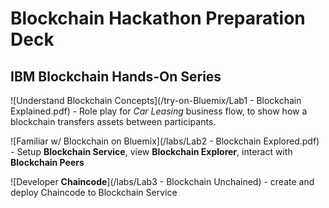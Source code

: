 # Blockchain Hackathon Preparation Deck


## IBM Blockchain Hands-On Series

![Understand Blockchain Concepts](/try-on-Bluemix/Lab1 - Blockchain Explained.pdf) - Role play for *Car Leasing* business flow, to show how a blockchain transfers assets between participants.

![Familiar w/ Blockchain on Bluemix](/labs/Lab2 - Blockchain Explored.pdf) - Setup **Blockchain Service**, view **Blockchain Explorer**, interact with **Blockchain Peers**

![Developer **Chaincode**](/labs/Lab3 - Blockchain Unchained) - create and deploy Chaincode to Blockchain Service
